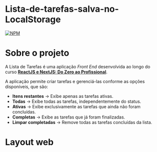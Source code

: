 # Lista-de-tarefas-salva-no-LocalStorage
[![NPM](https://img.shields.io/npm/l/react)](https://github.com/Cecilio-Sil/Lista-de-tarefas-salva-no-LocalStorage/blob/main/LICENSE)

# Sobre o projeto
A Lista de Tarefas é uma aplicação _Front End_ desenvolvida ao longo do curso [**ReactJS e NextJS: Do Zero ao Profissional**](https://www.udemy.com/course/reactjs-do-basico-ao-avancado-aprenda-a-criar-apps-reais/?couponCode=KEEPLEARNINGBR).

A aplicação permite criar tarefas e gerenciá-las conforme as opções disponíveis, que são: 
* **Itens restantes** -> Exibe apenas as tarefas ativas.
* **Todas** -> Exibe todas as tarefas, independentemente do status.
* **Ativas** -> Exibe exclusivamente as tarefas que ainda não foram concluídas.
* **Completas** -> Exibe as tarefas que já foram finalizadas.
* **Limpar completadas** -> Remove todas as tarefas concluídas da lista.

# Layout web
